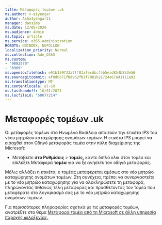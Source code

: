 ```yaml
---
title: Μεταφορές τομέων .uk
ms.author: v-aiyengar
author: AshaIyengar21
manager: dansimp
ms.date: 12/05/2020
ms.audience: Admin
ms.topic: article
ms.service: o365-administration
ROBOTS: NOINDEX, NOFOLLOW
localization_priority: Normal
ms.collection: Adm_O365
ms.custom:
- "9002570"
- "6969"
ms.openlocfilehash: e91b159733a2ff01afecdbcfbb5ead854b853e56
ms.sourcegitcommit: ef8d6b71fbd962fb3f7081b21724e67a91111a92
ms.translationtype: MT
ms.contentlocale: el-GR
ms.lasthandoff: 10/01/2021
ms.locfileid: "60077214"
---
```

# <a name="uk-domain-transfers"></a>Μεταφορές τομέων .uk

Οι μεταφορές τομέων στο Ηνωμένο Βασίλειο απαιτούν την ετικέτα IPS του νέου μητρώου καταχώρησης ονομάτων τομέων. Η ετικέτα IPS μπορεί να εισαχθεί στον Οδηγό μεταφοράς τομέα στην πύλη διαχείρισης της Microsoft:

- Μεταβείτε **στο Ρυθμίσεις**  >  **τομείς,** κάντε διπλό κλικ στον τομέα και επιλέξτε Μεταφορά **τομέα** για να ξεκινήσετε τον οδηγό μεταφοράς.

Μόλις αλλάξει η ετικέτα, ο τομέας μεταφέρεται αμέσως στο νέο μητρώο καταχώρησης ονομάτων τομέων. Στη συνέχεια, πρέπει να συνεργαστείτε με το νέο μητρώο καταχώρησης για να ολοκληρώσετε τη μεταφορά, πληρώνοντας πιθανώς τέλη μεταφοράς και προσθέτοντας τον τομέα που μεταφέρατε στο λογαριασμό σας με το νέο μητρώο καταχώρησης ονομάτων τομέων.

Για περισσότερες πληροφορίες σχετικά με τις μεταφορές τομέων, ανατρέξτε στο θέμα [Μεταφορά τομέα από τη Microsoft σε άλλη υπηρεσία παροχής φιλοξενίας.](https://docs.microsoft.com/microsoft-365/admin/get-help-with-domains/transfer-a-domain-from-microsoft-to-another-host)
